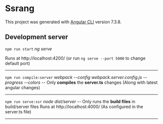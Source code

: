 # Ssrang

This project was generated with [Angular CLI](https://github.com/angular/angular-cli) version 7.3.8.

## Development server

`npm run start`
*ng serve*

Runs at http://localhost:4200/ (or run `ng serve --port 5000` to change default port)

----------------------------------------------------
`npm run compile:server`
*webpack --config webpack.server.config.js --progress --colors*
-- Only **compiles** the **server.ts** changes (Along with latest angular changes)

----------------------------------------------------
`npm run serve:ssr` 
*node dist/server*
-- Only runs the **build files** in build/server files
Runs at http://localhost:4000/ (As configured in the server.ts file)

----------------------------------------------------
